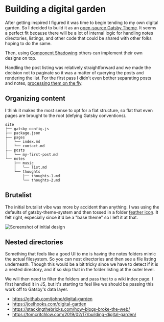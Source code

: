 # Building a digital garden

After getting inspired I figured it was time to begin tending
to my own digital garden. So I decided to build it as an [open-source
Gatsby Theme](https://github.com/johno/digital-garden). It seems
a perfect fit because there will be a lot of internal logic
for handling notes directories, listings, and other code that
could be shared with other folks hoping to do the same.

Then, using [Component Shadowing](https://www.gatsbyjs.org/blog/2019-03-11-gatsby-themes-roadmap/)
others can implement their own designs on top.

Handling the post listing was relatively straightforward and we
made the decision not to paginate so it was a matter of querying
the posts and rendering the list. For the first pass I didn't
even bother separating posts and notes, [processing them on the
fly](https://github.com/johno/digital-garden/blob/a2ce259f93aa06ae21f96f7384e89ae1785277c2/packages/gatsby-theme-digital-garden/gatsby-node.js#L23-L94).

## Organizing content

I think it makes the most sense to opt for a flat structure, so flat
that even pages are brought to the root (defying Gatsby conventions).

```
site
├── gatsby-config.js
├── package.json
├── pages
│   └── index.md
│   └── contact.md
├── posts
│   └── my-first-post.md
└── notes
    ├── music
    │   └── list.md
    └── thoughts
        ├── thoughts-1.md
        └── thoughts-2.md
```

## Brutalist

The initial brutalist vibe was more by accident than anything. I was 
using the defaults of gatsby-theme-system and then tossed in a folder
[feather icon](https://feathericons.com/). It felt right, especially
since it'd be a "base theme" so I left it at that.

![Screenshot of initial design](https://c8r.imgix.net/cc46e52f52b662cdefc33195/Screen%20Shot%202019-03-14%20at%2010.57.03%20AM.png)

## Nested directories

Something that feels like a good UI to me is having the notes folders
mimic the actual filesystem. So you can nest directories and then see
a file listing underneath. Though this would be a bit tricky since we
have to detect if it is a nested directory, and if so skip that in the
folder listing at the outer level.

We will then need to filter the folders and pass that to a wiki index
page. I first handled it in JS, but it's starting to feel like we should
be passing this work off to Gatsby's data layer.

- https://github.com/johno/digital-garden
- https://joelhooks.com/digital-garden
- https://stackingthebricks.com/how-blogs-broke-the-web/
- https://tomcritchlow.com/2019/02/17/building-digital-garden/
